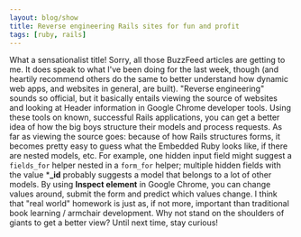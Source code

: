 ```yaml
---
layout: blog/show
title: Reverse engineering Rails sites for fun and profit
tags: [ruby, rails]
---
```


What a sensationalist title! Sorry, all those BuzzFeed articles are getting to me. It does speak to what I've been doing for the last week, though (and heartily recommend others do the same to better understand how dynamic web apps, and websites in general, are built). "Reverse engineering" sounds so official, but it basically entails viewing the source of websites and looking at Header information in Google Chrome developer tools. Using these tools on known, successful Rails applications, you can get a better idea of how the big boys structure their models and process requests. As far as viewing the source goes: because of how Rails structures forms, it becomes pretty easy to guess what the Embedded Ruby looks like, if there are nested models, etc. For example, one hidden input field might suggest a `fields_for` helper nested in a `form_for` helper; multiple hidden fields with the value ***_id** probably suggests a model that belongs to a lot of other models. By using **Inspect element** in Google Chrome, you can change values around, submit the form and predict which values change. I think that "real world" homework is just as, if not more, important than traditional book learning / armchair development. Why not stand on the shoulders of giants to get a better view? Until next time, stay curious!
